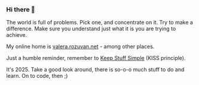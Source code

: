 ### Hi there 👋

The world is full of problems. Pick one, and concentrate on it. Try to make a difference. Make sure you understand just what it is you are trying to achieve.

My online home is [valera.rozuvan.net](https://valera.rozuvan.net/) - among other places.

Just a humble reminder, remember to [Keep Stuff Simple](https://lets-be-simple.net/) (KISS principle).

It's 2025. Take a good look around, there is so-o-o much stuff to do and learn. On to code, then ;)

